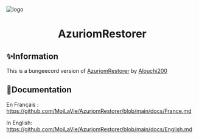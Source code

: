![logo](https://azuriom.com/assets/img/logo.png)
<h1 align="center">AzuriomRestorer</h1>

## ✨Information

This is a bungeecord version of [AzuriomRestorer](https://github.com/MoiLaVie/AzuriomRestorer) by [Alouchi200](https://github.com/MoiLaVie)

## 💨Documentation

En Français :
https://github.com/MoiLaVie/AzuriomRestorer/blob/main/docs/France.md

In English:
https://github.com/MoiLaVie/AzuriomRestorer/blob/main/docs/English.md
